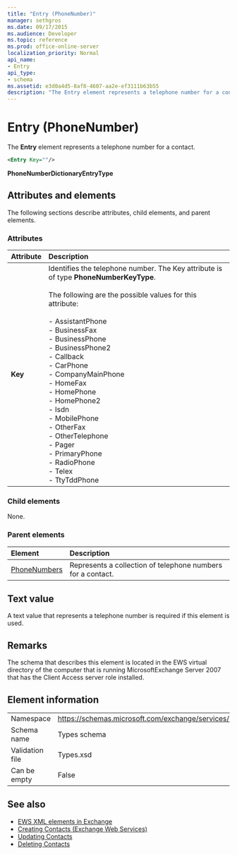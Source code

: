 ```yaml
---
title: "Entry (PhoneNumber)"
manager: sethgros
ms.date: 09/17/2015
ms.audience: Developer
ms.topic: reference
ms.prod: office-online-server
localization_priority: Normal
api_name:
- Entry
api_type:
- schema
ms.assetid: e3d0a4d5-8af8-4607-aa2e-ef3111b63b55
description: "The Entry element represents a telephone number for a contact."
---
```


# Entry (PhoneNumber)

The **Entry** element represents a telephone number for a contact. 
  
```xml
<Entry Key=""/>
```

 **PhoneNumberDictionaryEntryType**
## Attributes and elements

The following sections describe attributes, child elements, and parent elements.
  
### Attributes

|**Attribute**|**Description**|
|:-----|:-----|
|**Key** <br/> | Identifies the telephone number. The Key attribute is of type **PhoneNumberKeyType**.<br/><br/> The following are the possible values for this attribute:<br/><br/>-  AssistantPhone  <br/>-  BusinessFax  <br/>-  BusinessPhone  <br/>-  BusinessPhone2  <br/>-  Callback  <br/>-  CarPhone  <br/>-  CompanyMainPhone  <br/>-  HomeFax  <br/>-  HomePhone  <br/>-  HomePhone2  <br/>-  Isdn  <br/>-  MobilePhone  <br/>-  OtherFax  <br/>-  OtherTelephone  <br/>-  Pager  <br/>-  PrimaryPhone  <br/>-  RadioPhone  <br/>-  Telex  <br/>-  TtyTddPhone  <br/> |
   
### Child elements

None.
  
### Parent elements

|**Element**|**Description**|
|:-----|:-----|
|[PhoneNumbers](phonenumbers.md) <br/> |Represents a collection of telephone numbers for a contact.  <br/> |
   
## Text value

A text value that represents a telephone number is required if this element is used.
  
## Remarks

The schema that describes this element is located in the EWS virtual directory of the computer that is running MicrosoftExchange Server 2007 that has the Client Access server role installed.
  
## Element information

|||
|:-----|:-----|
|Namespace  <br/> |https://schemas.microsoft.com/exchange/services/2006/types  <br/> |
|Schema name  <br/> |Types schema  <br/> |
|Validation file  <br/> |Types.xsd  <br/> |
|Can be empty  <br/> |False  <br/> |
   
## See also

- [EWS XML elements in Exchange](ews-xml-elements-in-exchange.md)
- [Creating Contacts (Exchange Web Services)](https://msdn.microsoft.com/library/4845917e-70d1-481c-bbd7-011ec6571789%28Office.15%29.aspx) 
- [Updating Contacts](https://msdn.microsoft.com/library/9a865953-b94a-4229-b632-2dee433314be%28Office.15%29.aspx)  
- [Deleting Contacts](https://msdn.microsoft.com/library/fcc3dc84-cd3e-455e-a1a7-ae6921c9b588%28Office.15%29.aspx)

